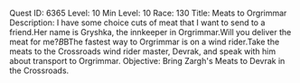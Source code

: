 Quest ID: 6365
Level: 10
Min Level: 10
Race: 130
Title: Meats to Orgrimmar
Description: I have some choice cuts of meat that I want to send to a friend.Her name is Gryshka, the innkeeper in Orgrimmar.Will you deliver the meat for me?$B$BThe fastest way to Orgrimmar is on a wind rider.Take the meats to the Crossroads wind rider master, Devrak, and speak with him about transport to Orgrimmar.
Objective: Bring Zargh's Meats to Devrak in the Crossroads.
